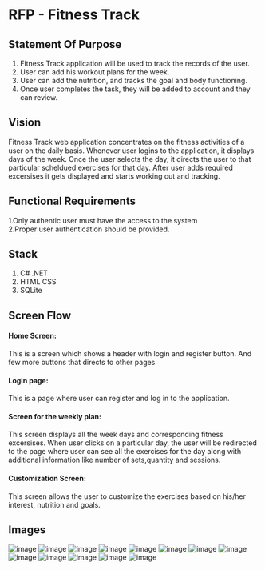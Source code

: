 # RFP - Fitness Track

## Statement Of Purpose

1. Fitness Track application will be used to track the records of the user.
2. User can add his workout plans for the week.
3. User can add the nutrition, and tracks the goal and body functioning. 
4. Once user completes the task, they will be added to account and they can review.

## Vision

Fitness Track web application concentrates on the fitness activities of a user on the daily basis. Whenever user logins to the application, it displays days of the week. Once the user selects the day, it directs the user to that particular scheldued exercises for that day. After user adds required excersises it gets displayed and starts working out and tracking.

## Functional Requirements
1.Only authentic user must have the access to the system </br>
2.Proper user authentication should be provided.

## Stack

1. C# .NET </br>
2. HTML CSS </br>
3. SQLite </br>


## Screen Flow
#### Home Screen: 
This is a screen which shows a header with login and register button. And few more buttons that directs to other pages

#### Login page: 
This is a page where user can register and log in to the application.

#### Screen for the weekly plan: 
This screen displays all the week days and corresponding fitness excersises. When user clicks on a particular day, the user will be redirected to the page where user can see all the exercises for the day along with additional information like number of sets,quantity and sessions.

#### Customization Screen: 
This screen allows the user to customize the exercises based on his/her interest, nutrition and goals.

## Images
![image](https://user-images.githubusercontent.com/77590874/160763580-07e14245-69a3-42ec-b22c-852f4212f096.png)
![image](https://user-images.githubusercontent.com/77590874/160763812-2b5fefa7-6e37-4a82-bb7e-724b77bc9af3.png)
![image](https://user-images.githubusercontent.com/77590874/160763887-490ac38b-2a58-4134-b880-d3fe90291c21.png)
![image](https://user-images.githubusercontent.com/77590874/160763965-29a5996b-5af0-451a-b510-b18446e0271b.png)
![image](https://user-images.githubusercontent.com/77590874/160763996-56185548-c8c0-4ecf-8996-66fdc54e63ef.png)
![image](https://user-images.githubusercontent.com/77590874/160764049-1a6dfd0e-26bd-44ce-8a34-da282dd9f982.png)
![image](https://user-images.githubusercontent.com/77590874/160764122-50239171-4ada-487d-86a6-7cc7d69a6564.png)
![image](https://user-images.githubusercontent.com/77590874/160764185-5c683201-a2ee-4d34-bb6f-bb69bcee2f20.png)
![image](https://user-images.githubusercontent.com/77590874/160764247-9d693666-cacc-4001-ba06-5a929a6155cc.png)
![image](https://user-images.githubusercontent.com/77590874/160764294-f13d9666-ff33-453d-a4dd-fa8005bfc4f7.png)
![image](https://user-images.githubusercontent.com/77590874/160764335-d183aed3-1a3e-4a9f-aa10-6190a64bf4c7.png)
![image](https://user-images.githubusercontent.com/77590874/160764372-76d4416e-ad88-4124-b3cc-5024b38628e1.png)
![image](https://user-images.githubusercontent.com/77590874/160764450-853a5fe0-8195-4069-b660-cba68a92c53d.png)
